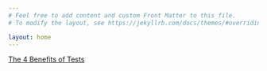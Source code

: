 ```yaml
---
# Feel free to add content and custom Front Matter to this file.
# To modify the layout, see https://jekyllrb.com/docs/themes/#overriding-theme-defaults

layout: home
---
```


[The 4 Benefits of Tests](http://llewellynfalco.blogspot.com/2021/04/)

